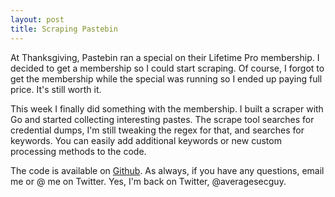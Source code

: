 ```yaml
---
layout: post
title: Scraping Pastebin
---
```

At Thanksgiving, Pastebin ran a special on their Lifetime Pro membership. I decided to get a membership so I could start scraping. Of course, I forgot to get the membership while the special was running so I ended up paying full price. It's still worth it.

This week I finally did something with the membership. I built a scraper with Go and started collecting interesting pastes. The scrape tool searches for credential dumps, I'm still tweaking the regex for that, and searches for keywords. You can easily add additional keywords or new custom processing methods to the code.

The code is available on [Github](https://github.com/averagesecurityguy/scrape). As always, if you have any questions, email me or @ me on Twitter. Yes, I'm back on Twitter, @averagesecguy.   
